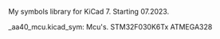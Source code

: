My symbols library for KiCad 7. Starting 07.2023.

_aa40_mcu.kicad_sym: Mcu's.
STM32F030K6Tx
ATMEGA328
